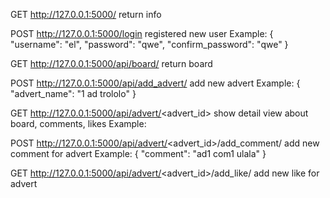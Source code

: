 GET http://127.0.0.1:5000/
return info


POST http://127.0.0.1:5000/login
registered new user
Example:
{
	"username": "el",
	"password": "qwe",
	"confirm_password": "qwe"
}


GET http://127.0.0.1:5000/api/board/
return board


POST http://127.0.0.1:5000/api/add_advert/
add new advert
Example:
{
	"advert_name": "1 ad trololo"
}


GET http://127.0.0.1:5000/api/advert/<advert_id>
show detail view about board, comments, likes
Example:


POST http://127.0.0.1:5000/api/advert/<advert_id>/add_comment/
add new comment for advert
Example:
{
	"comment": "ad1 com1 ulala"
}


GET http://127.0.0.1:5000/api/advert/<advert_id>/add_like/
add new like for advert
